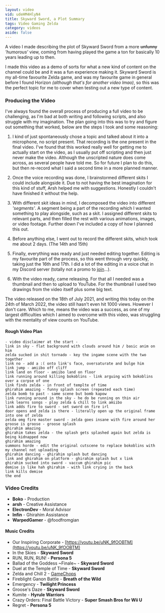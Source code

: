 ```yaml
---
layout: video
vid: udeHM4HlyN4
title: Skyward Sword, a Plot Summary
tags: Video Gaming Zelda
category: videos
aside: false
---
```


A video I made describing the plot of Skyward Sword from a more ~~unfunny~~ *'humorous'* view, coming from having played the game a ton for basically 10 years leading up to then.

<!--more-->

I made this video as a demo of sorts for what a new kind of content on the channel could be and it was a fun experience making it.
Skyward Sword is my all-time favourite Zelda game, and was my favourite game in general before I found Horizon *(although that's for another video lmao)*, so this was the perfect topic for me to cover when testing out a new type of content.

### Producing the Video

I've always found the overall process of producing a full video to be challenging, as I'm bad at both writing and following scripts, and also struggle with my imagination.
The plan going into this was to try and figure out something that worked, below are the steps I took and some reasoning:

1.  I kind of just spontaneously chose a topic and talked about it into a microphone, no script present. That recording is the one present in the final video. I've found that this worked really well for getting me to actually start on the video, as I usually put off scripting and then just never make the video. Although the unscripted nature does come across, as several people have told me. So for future I plan to do this, but then re-record what I said a second time in a more planned manner.

2.  Once the voice recording was done, I brainstormed different skits I could include alongside it. Due to not having the best imagination for this kind of stuff, Arsh helped me with suggestions. Honestly I couldn't have finished it without the help.

3.  With different skit ideas in mind, I decomposed the video into different *'segments'*. A segment being a part of the recording which I wanted something to play alongside, such as a skit. I assigned different skits to relevant parts, and then filled the rest with various animations, images, or video footage. Further down I've included a copy of how I planned this out.

4.  Before anything else, I went out to record the different skits, which took me about 2 days. (The 14th and 15th)

5.  Finally, everything was ready and just needed editing together. Editing is my favourite part of the process, so this went through very quickly, taking just the 16th and 17th. I did a lot of the editing in a voice chat in my Discord server (totally not a promo to [join](/server)...).

6.  With the video ready, came releasing. For that all I needed was a thumbnail and then to upload to YouTube. For the thumbnail I used two drawings from the video itself plus some big text.

The video released on the 18th of July 2021, and writing this today on the 24th of March 2022, the video still hasn't even hit 1000 views. However I don't care. Which to me, means the video was a success, as one of my largest difficulties which I aimed to overcome with this video, was struggling with the mentality of view counts on YouTube.

#### Rough Video Plan

```
- video disclaimer at the start -
link in sky - flat background with clouds around him / basic anim on him
zelda sucked in shit tornado - key the ingame scene with the two together
link no - add a :( onto link's face, oversaturate and bulge him
link jump - amiibo off cliff
link land on floor - amiibo land on floor
link running around killing bokoblins - link arguing with bokoblins over a corpse of one
link finds zelda - in front of templte of time
ghirahim amazing - funny splash screen (repeated each time)
zelda bomb to past - same scene but bomb kapow
link running around in the sky - he do be running on thin air
link learns songs - play zelda & chill to link amiibo
link adds fire to sword - set sword on fire irl
door opens and zelda is there - literally open up the original frame into one of zelda
zelda omg fire master sword - zelda goes insane with fire around her
groose is groose - groose splash
ghirahim amazing
ghirahim takes zelda - the splash gets splashed again but zelda is being kidnapped now
ghirahim amazing
summons horde - edit the original cutscene to replace bokoblins with my channel not uploading
ghirahim dancing - ghirahim splash but dancing
link and ghirahim on platform - ghirahim splash but x link
ghirahim sucked into sword - vaccum ghirahim pic
demise is like hah ghirahim - with link crying in the back
link kills demise
the end
```

### Video Credits
- **Boko** - Production
- **arsh** - Creative Assistance
- **ElectronDev** - Moral Advisor
- **Infin** - Ghirahim Assistance
- **WarpedGamer** - @foodfromgian

#### Music Credits
- Our Inspiring Corporate  -  [https://youtu.be/uNK_9fOOBTM](https://youtu.be/uNK_9fOOBTM)
- In the Skies  -  **Skyward Sword**
- RUN, RUN, RUN!  -  **Persona 5**
- Ballad of the Goddess ~Finale~  -  **Skyward Sword**
- Duel at the Temple of Time  -  **Skyward Sword**
- Zelda and Chill 2  -  [GameChops](https://gamechops.com/zelda-and-chill-2/)
- Fireblight Ganon Battle  -  **Breath of the Wild**
- Emergency  -  **Twilight Princess**
- Groose's Daze  -  **Skyward Sword**
- Kumite  -  **Hyrule Warriors**
- Crazy Orders: Final Battle Victory  -  **Super Smash Bros for Wii U**
- Regret  -  **Persona 5**
